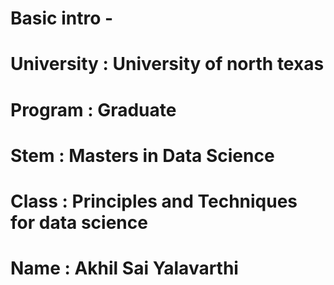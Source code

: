 # Basic intro - 
# University : University of north texas
# Program : Graduate
# Stem : Masters in Data Science
# Class : Principles and Techniques for data science
# Name : Akhil Sai Yalavarthi

